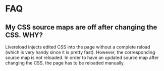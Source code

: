 # FAQ

## My CSS source maps are off after changing the CSS. WHY?

Livereload injects edited CSS into the page without a complete reload (which is very handy since it is pretty fast). However, the corresponding source map is not reloaded. In order to have an updated source map after changing the CSS, the page has to be reloaded manually.
